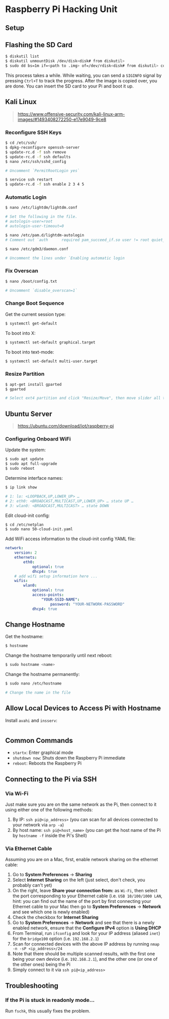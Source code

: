 # Raspberry Pi Hacking Unit

## Setup

## Flashing the SD Card

```sh
$ diskutil list
$ diskutil unmountDisk /dev/disk<disk# from diskutil>
$ sudo dd bs=1m if=<path to .img> of=/dev/rdisk<disk# from diskutil> conv=sync
```

This process takes a while. While waiting, you can send a `SIGINFO` signal by pressing `Ctrl+T` to track the progress. After the image is copied over, you are done. You can insert the SD card to your Pi and boot it up.

## Kali Linux

> https://www.offensive-security.com/kali-linux-arm-images/#1493408272250-e17e9049-9ce8

### Reconfigure SSH Keys

```sh
$ cd /etc/ssh/
$ dpkg-reconfigure openssh-server
$ update-rc.d -f ssh remove
$ update-rc.d -f ssh defaults
$ nano /etc/ssh/sshd_config

# Uncomment `PermitRootLogin yes`

$ service ssh restart
$ update-rc.d -f ssh enable 2 3 4 5
```

### Automatic Login

```sh
$ nano /etc/lightdm/lightdm.conf

# Set the following in the file.
# autologin-user=root
# autologin-user-timeout=0

$ nano /etc/pam.d/lightdm-autologin
# Comment out `auth      required pam_succeed_if.so user != root quiet_success`
```

```sh
$ nano /etc/gdm3/daemon.conf

# Uncomment the lines under `Enabling automatic login
```

### Fix Overscan

```sh
$ nano /boot/config.txt

# Uncomment `disable_overscan=1`
```

### Change Boot Sequence

Get the current session type:

```sh
$ systemctl get-default
```

To boot into X:

```sh
$ systemctl set-default graphical.target
```

To boot into text-mode:

```sh
$ systemctl set-default multi-user.target
```

### Resize Partition

```sh
$ apt-get install gparted
$ gparted

# Select ext4 partition and click "Resize/Move", then move slider all the way to the right so that "Free spacie following (MiB):" is 0.
```

## Ubuntu Server

> https://ubuntu.com/download/iot/raspberry-pi

### Configuring Onboard WiFi

Update the system:

```sh
$ sudo apt update
$ sudo apt full-upgrade
$ sudo reboot
```

Determine interface names:

```sh
$ ip link show

# 1: lo: <LOOPBACK,UP,LOWER_UP> …
# 2: eth0: <BROADCAST,MULTICAST,UP,LOWER_UP> … state UP …
# 3: wlan0: <BROADCAST,MULTICAST> … state DOWN
```

Edit cloud-init config:

```sh
$ cd /etc/netplan
$ sudo nano 50-cloud-init.yaml
```

Add WiFi access information to the cloud-init config YAML file:

```yaml
network:
    version: 2
    ethernets:
        eth0:
            optional: true
            dhcp4: true
    # add wifi setup information here ...
    wifis:
        wlan0:
            optional: true
            access-points:
                "YOUR-SSID-NAME":
                    password: "YOUR-NETWORK-PASSWORD"
            dhcp4: true
```

## Change Hostname

Get the hostname:

```sh
$ hostname
```

Change the hostname temporarily until next reboot:

```sh
$ sudo hostname <name>
```

Change the hostname permanently:

```sh
$ sudo nano /etc/hostname

# Change the name in the file
```

## Allow Local Devices to Access Pi with Hostname

Install `avahi` and `insserv`:

```sh
```

## Common Commands

- `startx`: Enter graphical mode
- `shutdown now`: Shuts down the Raspberry Pi immediate
- `reboot`: Reboots the Raspberry Pi

## Connecting to the Pi via SSH

### Via Wi-Fi

Just make sure you are on the same network as the Pi, then connect to it using either one of the following methods:
1. By IP: `ssh pi@<ip_address>` (you can scan for all devices connected to your network via `arp -a`)
2. By host name: `ssh pi@<host_name>` (you can get the host name of the Pi by `hostname -f` inside the Pi's Shell)

### Via Ethernet Cable

Assuming you are on a Mac, first, enable network sharing on the ethernet cable:
1. Go to **System Preferences** -> **Sharing**
2. Select **Internet Sharing** on the left (just select, don't check, you probably can't yet)
3. On the right, leave **Share your connection from:** as `Wi-Fi`, then select the port corresponding to your Ethernet cable (i.e. `USB 10/100/1000 LAN`, hint: you can find out the name of the port by first connecting your Ethernet cable to your Mac then go to **System Preferences** -> **Network** and see which one is newly enabled)
4. Check the checkbox for **Internet Sharing**
5. Go to **System Preferences** -> **Network** and see that there is a newly enabled network, ensure that the **Configure IPv4** option is **Using DHCP**
6. From Terminal, run `ifconfig` and look for your IP address (aliased `inet`) for the `bridge100` option (i.e. `192.168.2.1`)
7. Scan for connected devices with the above IP address by running `nmap -n -sP <ip_address>/24`
8. Note that there should be multiple scanned results, with the first one being your own device (i.e. `192.168.2.1`), and the other one (or one of the other ones) being the Pi
9. Simply connect to it via `ssh pi@<ip_address>`

## Troubleshooting

### If the Pi is stuck in readonly mode...

Run `fschk`, this usually fixes the problem.